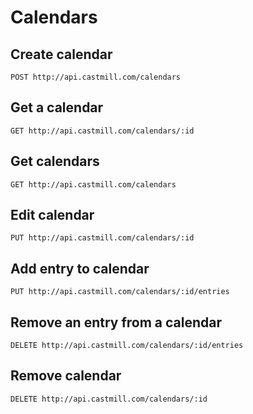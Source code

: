 # Calendars

## Create calendar

`POST http://api.castmill.com/calendars`

## Get a calendar

`GET http://api.castmill.com/calendars/:id`

## Get calendars

`GET http://api.castmill.com/calendars`

## Edit calendar

`PUT http://api.castmill.com/calendars/:id`

## Add entry to calendar

`PUT http://api.castmill.com/calendars/:id/entries`

## Remove an entry from a calendar

`DELETE http://api.castmill.com/calendars/:id/entries`

## Remove calendar

`DELETE http://api.castmill.com/calendars/:id`

